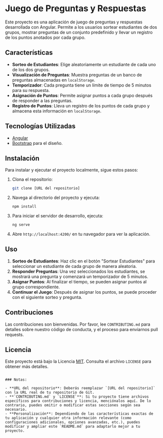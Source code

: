 # Juego de Preguntas y Respuestas

Este proyecto es una aplicación de juego de preguntas y respuestas desarrollada con Angular. Permite a los usuarios sortear estudiantes de dos grupos, mostrar preguntas de un conjunto predefinido y llevar un registro de los puntos anotados por cada grupo.

## Características

- **Sorteo de Estudiantes**: Elige aleatoriamente un estudiante de cada uno de los dos grupos.
- **Visualización de Preguntas**: Muestra preguntas de un banco de preguntas almacenadas en `localStorage`.
- **Temporizador**: Cada pregunta tiene un límite de tiempo de 5 minutos para su respuesta.
- **Asignación de Puntos**: Permite asignar puntos a cada grupo después de responder a las preguntas.
- **Registro de Puntos**: Lleva un registro de los puntos de cada grupo y almacena esta información en `localStorage`.

## Tecnologías Utilizadas

- [Angular](https://angular.io/)
- [Bootstrap](https://getbootstrap.com/) para el diseño.

## Instalación

Para instalar y ejecutar el proyecto localmente, sigue estos pasos:

1. Clona el repositorio:
   ```bash
   git clone [URL del repositorio]
   ```
2. Navega al directorio del proyecto y ejecuta:
   ```bash
   npm install
   ```
3. Para iniciar el servidor de desarrollo, ejecuta:
   ```bash
   ng serve
   ```
4. Abre `http://localhost:4200/` en tu navegador para ver la aplicación.

## Uso

1. **Sorteo de Estudiantes**: Haz clic en el botón "Sortear Estudiantes" para seleccionar un estudiante de cada grupo de manera aleatoria.
2. **Responder Preguntas**: Una vez seleccionados los estudiantes, se mostrará una pregunta y comenzará un temporizador de 5 minutos.
3. **Asignar Puntos**: Al finalizar el tiempo, se pueden asignar puntos al grupo correspondiente.
4. **Continuar el Juego**: Después de asignar los puntos, se puede proceder con el siguiente sorteo y pregunta.

## Contribuciones

Las contribuciones son bienvenidas. Por favor, lee `CONTRIBUTING.md` para detalles sobre nuestro código de conducta, y el proceso para enviarnos pull requests.

## Licencia

Este proyecto está bajo la Licencia [MIT](LICENSE). Consulta el archivo `LICENSE` para obtener más detalles.
```

### Notas:

- **URL del repositorio**: Deberás reemplazar `[URL del repositorio]` con la URL real de tu repositorio de Git.
- **`CONTRIBUTING.md` y `LICENSE`**: Si tu proyecto tiene archivos específicos para contribuciones y licencia, menciónalos aquí. De lo contrario, puedes omitir o modificar estas secciones según sea necesario.
- **Personalización**: Dependiendo de las características exactas de tu aplicación y cualquier otra información relevante (como configuraciones adicionales, opciones avanzadas, etc.), puedes modificar y ampliar este `README.md` para adaptarlo mejor a tu proyecto.
